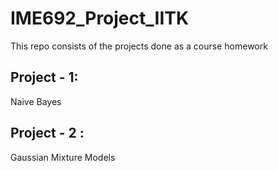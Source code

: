 # IME692_Project_IITK
This repo consists of the projects done as a course homework
## Project - 1:
Naive Bayes
## Project - 2 :
Gaussian Mixture Models
